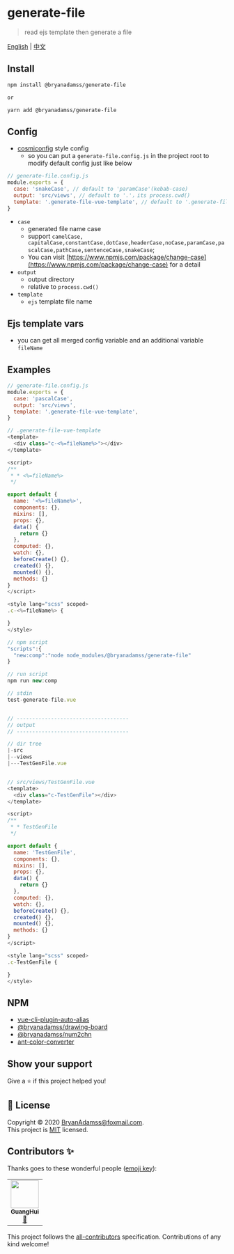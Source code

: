 # generate-file

> read ejs template then generate a file

[English](https://github.com/BryanAdamss/generate-file/blob/master/README.md) | [中文](https://github.com/BryanAdamss/generate-file/blob/master/README.zh-CN.md)

## Install

```sh
npm install @bryanadamss/generate-file

or

yarn add @bryanadamss/generate-file
```

## Config

- [cosmiconfig](https://www.npmjs.com/package/cosmiconfig) style config
  - so you can put a `generate-file.config.js` in the project root to modify default config just like below

```js
// generate-file.config.js
module.exports = {
  case: 'snakeCase', // default to 'paramCase'(kebab-case)
  output: 'src/views', // default to '.'，its process.cwd()
  template: '.generate-file-vue-template', // default to '.generate-file-template',relative to process.cwd()
}
```

- `case`
  - generated file name case
  - support `camelCase, capitalCase,constantCase,dotCase,headerCase,noCase,paramCase,pascalCase,pathCase,sentenceCase,snakeCase`;
  - You can visit [https://www.npmjs.com/package/change-case](https://www.npmjs.com/package/change-case) for a detail
- `output`
  - output directory
  - relative to `process.cwd()`
- `template`
  - `ejs` template file name

## Ejs template vars

- you can get all merged config variable and an additional variable `fileName`

## Examples

```js
// generate-file.config.js
module.exports = {
  case: 'pascalCase',
  output: 'src/views',
  template: '.generate-file-vue-template',
}

// .generate-file-vue-template
<template>
  <div class="c-<%=fileName%>"></div>
</template>

<script>
/**
 * * <%=fileName%>
 */

export default {
  name: '<%=fileName%>',
  components: {},
  mixins: [],
  props: {},
  data() {
    return {}
  },
  computed: {},
  watch: {},
  beforeCreate() {},
  created() {},
  mounted() {},
  methods: {}
}
</script>

<style lang="scss" scoped>
.c-<%=fileName%> {

}
</style>

// npm script
"scripts":{
  "new:comp":"node node_modules/@bryanadamss/generate-file"
}

// run script
npm run new:comp

// stdin
test-generate-file.vue


// ------------------------------------
// output
// ------------------------------------

// dir tree
|-src
|--views
|---TestGenFile.vue


// src/views/TestGenFile.vue
<template>
  <div class="c-TestGenFile"></div>
</template>

<script>
/**
 * * TestGenFile
 */

export default {
  name: 'TestGenFile',
  components: {},
  mixins: [],
  props: {},
  data() {
    return {}
  },
  computed: {},
  watch: {},
  beforeCreate() {},
  created() {},
  mounted() {},
  methods: {}
}
</script>

<style lang="scss" scoped>
.c-TestGenFile {

}
</style>

```

## NPM

- [vue-cli-plugin-auto-alias](https://www.npmjs.com/package/vue-cli-plugin-auto-alias)
- [@bryanadamss/drawing-board](https://www.npmjs.com/package/@bryanadamss/drawing-board)
- [@bryanadamss/num2chn](https://www.npmjs.com/package/@bryanadamss/num2chn)
- [ant-color-converter](https://www.npmjs.com/package/ant-color-converter)

## Show your support

Give a ⭐️ if this project helped you!

## 📝 License

Copyright © 2020 [BryanAdamss@foxmail.com](https://github.com/BryanAdamss).<br />
This project is [MIT](https://github.com/kefranabg/readme-md-generator/blob/master/LICENSE) licensed.

## Contributors ✨

Thanks goes to these wonderful people ([emoji key](https://allcontributors.org/docs/en/emoji-key)):

<!-- ALL-CONTRIBUTORS-LIST:START - Do not remove or modify this section -->
<!-- prettier-ignore-start -->
<!-- markdownlint-disable -->
<table>
  <tr>
    <td align="center"><a href="https://bryanadamss.github.io/"><img src="https://avatars3.githubusercontent.com/u/7441504?v=4" width="64px;" alt=""/><br /><sub><b>GuangHui</b></sub></a><br /><a href="#projectManagement-BryanAdamss" title="Project Management">📆</a></td>
  </tr>
</table>

<!-- markdownlint-enable -->
<!-- prettier-ignore-end -->

<!-- ALL-CONTRIBUTORS-LIST:END -->

This project follows the [all-contributors](https://github.com/all-contributors/all-contributors) specification. Contributions of any kind welcome!
